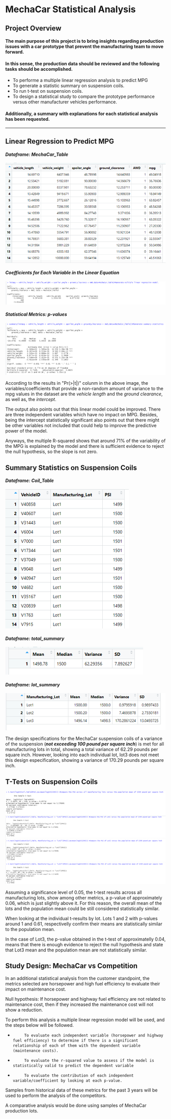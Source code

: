 # MechaCar Statistical Analysis
## Project Overview
#### The main purpose of this project is to bring insights regarding production issues with a car prototype that prevent the manufacturing team to move forward. 
#### In this sense, the production data should be reviewed and the following tasks should be accomplished.
+ To performe a multiple linear regression analysis to predict MPG 
+ To generate a statistic summary on suspension coils.
+ To run t-test on suspension coils.
+ To design a statistical study to compare the prototype performance versus other manufacturer vehicles performance. 

#### Additionally, a summary with explanations for each statistical analysis has been requested. 
---

## Linear Regression to Predict MPG

#### ***Dataframe:  MechaCar_Table***

![D11](https://github.com/Connectime4ever/MechaCar_Statistical_Analysis/blob/main/D11.png)

#### ***Coefficients for Each Variable in the Linear Equation***

![D12](https://github.com/Connectime4ever/MechaCar_Statistical_Analysis/blob/main/D12.png)

#### ***Statistical Metrics: p-values***

![D13](https://github.com/Connectime4ever/MechaCar_Statistical_Analysis/blob/main/D13.png)

According to the results in "Pr(>|t|)" colunm in the above image, the variables/coefficients that provide a non-random amount of variance to the mpg values in the dataset are the *vehicle length* and the *ground clearance*, as well as, the *intercept*. 

The output also points out that this linear model could be improved. There are three independent variables which have no impact on MPG. Besides, being the intercept statistically significant also points out that there might  be other variables not included that could help to improve the predictive power of the model. 

Anyways, the multiple R-squared shows that around 71% of the variability of the MPG is explained by the model and there is sufficient evidence to reject the null hypothesis, so the slope is not zero. 


## Summary Statistics on Suspension Coils

#### ***Dataframe:  Coil_Table***

![D21](https://github.com/Connectime4ever/MechaCar_Statistical_Analysis/blob/main/D21.png)

#### ***Dataframe: total_summary***
![D22](https://github.com/Connectime4ever/MechaCar_Statistical_Analysis/blob/main/D22.png)

#### ***Dataframe: lot_summary***
![D23](https://github.com/Connectime4ever/MechaCar_Statistical_Analysis/blob/main/D23.png)

The design specifications for the MechaCar suspension coils of a variance of the suspension (***not exceeding 100 pound per square inch***) is met for all manufacturing lots in total, showing a total variance of 62.29 pounds per square inch. 
However, looking into each individual lot, lot3 does not meet this design especification, showing a variance of 170.29 pounds per square inch. 

## T-Tests on Suspension Coils

![D31](https://github.com/Connectime4ever/MechaCar_Statistical_Analysis/blob/main/D31.png)
![D32](https://github.com/Connectime4ever/MechaCar_Statistical_Analysis/blob/main/D32.png)
![D33](https://github.com/Connectime4ever/MechaCar_Statistical_Analysis/blob/main/D33.png)
![D34](https://github.com/Connectime4ever/MechaCar_Statistical_Analysis/blob/main/D34.png)

Assuming a significance level of 0.05, the t-test results across all manufacturing lots, show among other metrics, a p-value of approximately 0.06, which is just slightly above it. For this reason, the overall mean of the lots and the population mean could be still considered statistically similar. 

When looking at the individual t-results by lot. Lots 1 and 2 with p-values around 1 and 0.61, respectivelly confirm their means are statistically similar to the population mean. 

In the case of Lot3, the p-value obtained in the t-test of approximatelly 0.04, means that there is enough evidence to reject the null hypothesis and state that Lot3 mean and the population mean are not statistically similar. 


## Study Design: MechaCar vs Competition

In an additional statistical analysis from the customer standpoint, the metrics selected are horsepower and high fuel efficiency to evaluate their impact on maintenance cost. 

Null hypothesis:  If horsepower and highway fuel efficiency are not related to maintenance cost, then if they increased the maintenance cost will not show a reduction.

To perform this analysis a multiple linear regression model will be used, and the steps below will be followed.

-          To evaluate each independent variable (horsepower and highway fuel efficiency) to determine if there is a significant relationship of each of them with the dependent variable (maintenance costs).   

-          To evaluate the r-squared value to assess if the model is statistically valid to predict the dependent variable

-          To evaluate the contribution of each independent variable/coefficient by looking at each p-value.

Samples from historical data of these metrics for the past 3 years will be used to perform the analysis of the competitors. 

A comparative analysis would be done using samples of MechaCar production lots. 